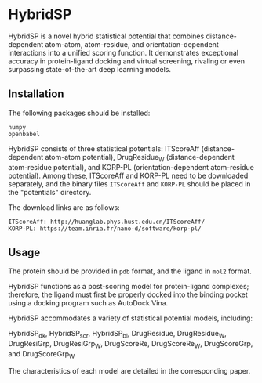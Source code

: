 # HybridSP
HybridSP is a novel hybrid statistical potential that combines distance-dependent atom-atom, atom-residue, and orientation-dependent interactions into a unified scoring function. 
It demonstrates exceptional accuracy in protein-ligand docking and virtual screening, rivaling or even surpassing state-of-the-art deep learning models.

## Installation
The following packages should be installed:

    numpy
    openbabel

HybridSP consists of three statistical potentials: ITScoreAff (distance-dependent atom-atom potential), DrugResidue<sub>W</sub> (distance-dependent atom-residue potential), and KORP-PL (orientation-dependent atom-residue potential). 
Among these, ITScoreAff and KORP-PL need to be downloaded separately, and the binary files `ITScoreAff` and `KORP-PL` should be placed in the "potentials" directory. 

The download links are as follows:

    ITScoreAff: http://huanglab.phys.hust.edu.cn/ITScoreAff/
    KORP-PL: https://team.inria.fr/nano-d/software/korp-pl/

## Usage
The protein should be provided in `pdb` format, and the ligand in `mol2` format. 

HybridSP functions as a post-scoring model for protein-ligand complexes; therefore, the ligand must first be properly docked into the binding pocket using a docking program such as AutoDock Vina.

HybridSP accommodates a variety of statistical potential models, including: 

HybridSP<sub>dk</sub>,
HybridSP<sub>scr</sub>,
HybridSP<sub>bl</sub>,
DrugResidue,
DrugResidue<sub>W</sub>,
DrugResiGrp,
DrugResiGrp<sub>W</sub>,
DrugScoreRe,
DrugScoreRe<sub>W</sub>,
DrugScoreGrp, and
DrugScoreGrp<sub>W</sub>

The characteristics of each model are detailed in the corresponding paper.
